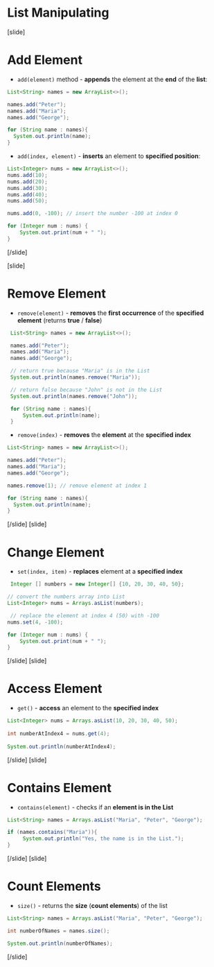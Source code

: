 # List Manipulating

[slide]

# Add Element

- `add(element)` method - **appends** the element at the **end** of the **list**:

```java live
List<String> names = new ArrayList<>();

names.add("Peter");
names.add("Maria");
names.add("George");

for (String name : names){
  System.out.println(name);
}
```

- `add(index, element)` - **inserts** an element to **specified position**:

```java live
List<Integer> nums = new ArrayList<>();
nums.add(10);
nums.add(20);
nums.add(30);
nums.add(40);
nums.add(50);

nums.add(0, -100); // insert the number -100 at index 0

for (Integer num : nums) {
    System.out.print(num + " ");
}
```

[/slide]

[slide]

# Remove Element
- `remove(element)` - **removes** the **first occurrence** of the **specified element** (returns **true** / **false**)

```java live
 List<String> names = new ArrayList<>();

 names.add("Peter");
 names.add("Maria");
 names.add("George");

 // return true because "Maria" is in the List
 System.out.println(names.remove("Maria")); 

 // return false because "John" is not in the List
 System.out.println(names.remove("John")); 

 for (String name : names){
     System.out.println(name);
 }
```

- `remove(index)` - **removes** the **element** at the **specified index**

```java live
List<String> names = new ArrayList<>();

names.add("Peter");
names.add("Maria");
names.add("George");

names.remove(1); // remove element at index 1

for (String name : names){
  System.out.println(name);
}
```
[/slide]
[slide]
# Change Element
- `set(index, item)` - **replaces** element at a **specified index**

```java live
 Integer [] numbers = new Integer[] {10, 20, 30, 40, 50};

// convert the numbers array into List
List<Integer> nums = Arrays.asList(numbers); 

 // replace the element at index 4 (50) with -100
nums.set(4, -100);

for (Integer num : nums) {
    System.out.print(num + " ");
}
```
[/slide]
[slide]
# Access Element
- `get()` - **access** an element to the **specified index**

```java live
List<Integer> nums = Arrays.asList(10, 20, 30, 40, 50);
        
int numberAtIndex4 = nums.get(4);
        
System.out.println(numberAtIndex4);
```
[/slide]
[slide]
# Contains Element
- `contains(element)` - checks if an **element is in the List**

```java live
List<String> names = Arrays.asList("Maria", "Peter", "George");

if (names.contains("Maria")){ 
     System.out.println("Yes, the name is in the List.");
}
```
[/slide]
[slide]
# Count Elements
- `size()` - returns the **size** (**count elements**) of the list

```java live
List<String> names = Arrays.asList("Maria", "Peter", "George");

int numberOfNames = names.size();

System.out.println(numberOfNames);
```
[/slide]